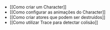 - [[Como criar um Character]]
- [[Como configurar as animações do Character]]
- [[Como criar atores que podem ser destruídos]]
- [[Como utilizar Trace para detectar colisão]]